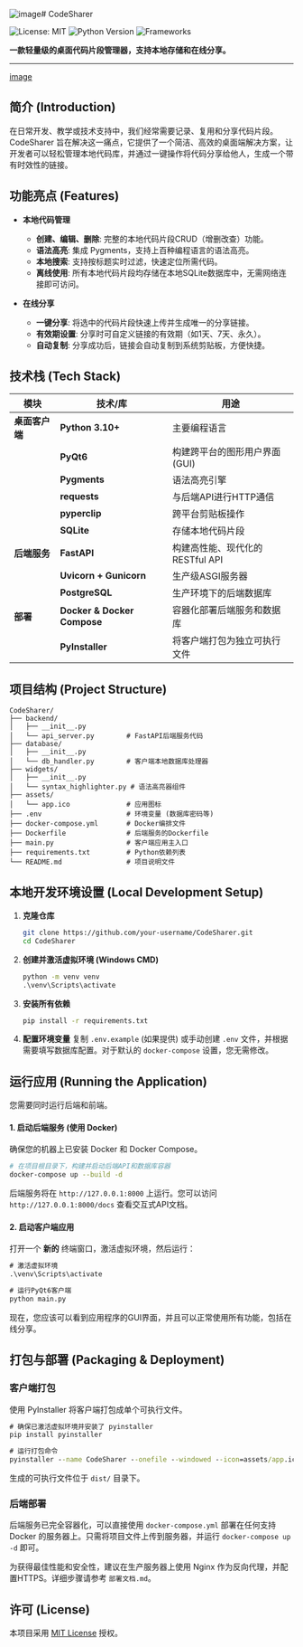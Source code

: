 ![image](https://github.com/user-attachments/assets/1a7530f3-e8d4-4fba-ad4e-f7440dfe8c14)# CodeSharer

![License: MIT](https://img.shields.io/badge/License-MIT-yellow.svg)
![Python Version](https://img.shields.io/badge/python-3.10+-blue.svg)
![Frameworks](https://img.shields.io/badge/frameworks-PyQt6_&_FastAPI-green.svg)

**一款轻量级的桌面代码片段管理器，支持本地存储和在线分享。**

---

[image](https://github.com/user-attachments/assets/30f3836f-37a7-414c-a6cf-7d58de7326a2)

## 简介 (Introduction)

在日常开发、教学或技术支持中，我们经常需要记录、复用和分享代码片段。CodeSharer 旨在解决这一痛点，它提供了一个简洁、高效的桌面端解决方案，让开发者可以轻松管理本地代码库，并通过一键操作将代码分享给他人，生成一个带有时效性的链接。

## 功能亮点 (Features)

-   **本地代码管理**
    -   **创建、编辑、删除**: 完整的本地代码片段CRUD（增删改查）功能。
    -   **语法高亮**: 集成 Pygments，支持上百种编程语言的语法高亮。
    -   **本地搜索**: 支持按标题实时过滤，快速定位所需代码。
    -   **离线使用**: 所有本地代码片段均存储在本地SQLite数据库中，无需网络连接即可访问。

-   **在线分享**
    -   **一键分享**: 将选中的代码片段快速上传并生成唯一的分享链接。
    -   **有效期设置**: 分享时可自定义链接的有效期（如1天、7天、永久）。
    -   **自动复制**: 分享成功后，链接会自动复制到系统剪贴板，方便快捷。

## 技术栈 (Tech Stack)

| 模块         | 技术/库                                   | 用途                             |
| ------------ | ----------------------------------------- | -------------------------------- |
| **桌面客户端** | **Python 3.10+**                          | 主要编程语言                     |
|              | **PyQt6**                                 | 构建跨平台的图形用户界面 (GUI)   |
|              | **Pygments**                              | 语法高亮引擎                     |
|              | **requests**                              | 与后端API进行HTTP通信            |
|              | **pyperclip**                             | 跨平台剪贴板操作                 |
|              | **SQLite**                                | 存储本地代码片段                 |
| **后端服务**   | **FastAPI**                               | 构建高性能、现代化的RESTful API  |
|              | **Uvicorn + Gunicorn**                    | 生产级ASGI服务器                 |
|              | **PostgreSQL**                            | 生产环境下的后端数据库           |
| **部署**     | **Docker & Docker Compose**               | 容器化部署后端服务和数据库       |
|              | **PyInstaller**                           | 将客户端打包为独立可执行文件     |

## 项目结构 (Project Structure)

```
CodeSharer/
├── backend/
│   ├── __init__.py
│   └── api_server.py        # FastAPI后端服务代码
├── database/
│   ├── __init__.py
│   └── db_handler.py        # 客户端本地数据库处理器
├── widgets/
│   ├── __init__.py
│   └── syntax_highlighter.py # 语法高亮器组件
├── assets/
│   └── app.ico              # 应用图标
├── .env                     # 环境变量 (数据库密码等)
├── docker-compose.yml       # Docker编排文件
├── Dockerfile               # 后端服务的Dockerfile
├── main.py                  # 客户端应用主入口
├── requirements.txt         # Python依赖列表
└── README.md                # 项目说明文件
```

## 本地开发环境设置 (Local Development Setup)

1.  **克隆仓库**
    ```bash
    git clone https://github.com/your-username/CodeSharer.git
    cd CodeSharer
    ```

2.  **创建并激活虚拟环境 (Windows CMD)**
    ```cmd
    python -m venv venv
    .\venv\Scripts\activate
    ```

3.  **安装所有依赖**
    ```cmd
    pip install -r requirements.txt
    ```

4.  **配置环境变量**
    复制 `.env.example` (如果提供) 或手动创建 `.env` 文件，并根据需要填写数据库配置。对于默认的 `docker-compose` 设置，您无需修改。

## 运行应用 (Running the Application)

您需要同时运行后端和前端。

#### 1. 启动后端服务 (使用 Docker)

确保您的机器上已安装 Docker 和 Docker Compose。

```bash
# 在项目根目录下，构建并启动后端API和数据库容器
docker-compose up --build -d
```

后端服务将在 `http://127.0.0.1:8000` 上运行。您可以访问 `http://127.0.0.1:8000/docs` 查看交互式API文档。

#### 2. 启动客户端应用

打开一个 **新的** 终端窗口，激活虚拟环境，然后运行：

```cmd
# 激活虚拟环境
.\venv\Scripts\activate

# 运行PyQt6客户端
python main.py
```

现在，您应该可以看到应用程序的GUI界面，并且可以正常使用所有功能，包括在线分享。

## 打包与部署 (Packaging & Deployment)

### 客户端打包

使用 PyInstaller 将客户端打包成单个可执行文件。

```cmd
# 确保已激活虚拟环境并安装了 pyinstaller
pip install pyinstaller

# 运行打包命令
pyinstaller --name CodeSharer --onefile --windowed --icon=assets/app.ico main.py
```
生成的可执行文件位于 `dist/` 目录下。

### 后端部署

后端服务已完全容器化，可以直接使用 `docker-compose.yml` 部署在任何支持 Docker 的服务器上。只需将项目文件上传到服务器，并运行 `docker-compose up -d` 即可。

为获得最佳性能和安全性，建议在生产服务器上使用 Nginx 作为反向代理，并配置HTTPS。详细步骤请参考 `部署文档.md`。

## 许可 (License)

本项目采用 [MIT License](https://opensource.org/licenses/MIT) 授权。
